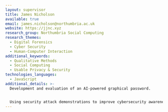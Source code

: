 ```yaml
---
layout: supervisor
title: James Nicholson
available: true
email: james.nicholson@northumbria.ac.uk
website: https://jjnc.xyz
research_group: Northumbria Social Computing
research_themes:
  - Digital Forensics
  - Cyber Security
  - Human-Computer Interaction
additional_keywords:
  - Qualitative Methods
  - Social Computing
  - Usable Privacy & Security
technologies_languages:
  - JavaScript
additional_details: >-
  Development and evaluation of an AI-powered graphical password.


  Using security attack demonstrations to improve cybersecurity awareness (phishing/password management).
---
```

